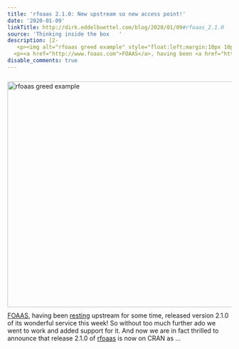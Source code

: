 ```yaml
---
title: 'rfoaas 2.1.0: New upstream so new access point!'
date: '2020-01-09'
linkTitle: http://dirk.eddelbuettel.com/blog/2020/01/09#rfoaas_2.1.0
source: 'Thinking inside the box   '
description: |2-
   <p><img alt="rfoaas greed example" style="float:left;margin:10px 10px 10px 0;" width="506" src="http://dirk.eddelbuettel.com/blog/code/rfoaas/rfoaas_2018-08.png"/></p>
  <p><a href="http://www.foaas.com">FOAAS</a>, having been <a href="https://www.dailymotion.com/video/x2hwqnp">resting</a> upstream for some time, released version 2.1.0 of its wonderful service this week! So without too much further ado we went to work and added support for it. And now we are in fact thrilled to announce that release 2.1.0 of <a href="http://dirk.eddelbuettel.com/code/rfoaas.html">rfoaas</a> is now on CRAN as ...
disable_comments: true
---
```

 <p><img alt="rfoaas greed example" style="float:left;margin:10px 10px 10px 0;" width="506" src="http://dirk.eddelbuettel.com/blog/code/rfoaas/rfoaas_2018-08.png"/></p>
<p><a href="http://www.foaas.com">FOAAS</a>, having been <a href="https://www.dailymotion.com/video/x2hwqnp">resting</a> upstream for some time, released version 2.1.0 of its wonderful service this week! So without too much further ado we went to work and added support for it. And now we are in fact thrilled to announce that release 2.1.0 of <a href="http://dirk.eddelbuettel.com/code/rfoaas.html">rfoaas</a> is now on CRAN as ...